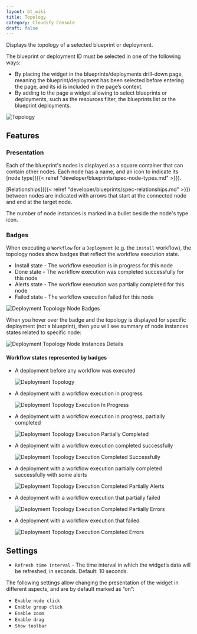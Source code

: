 ```yaml
---
layout: bt_wiki
title: Topology
category: Cloudify Console
draft: false
---
```


Displays the topology of a selected blueprint or deployment.

The blueprint or deployment ID must be selected in one of the following ways: 

* By placing the widget in the blueprints/deployments drill-down page, meaning the blueprint/deployment has been selected before entering the page, and its id is included in the page’s context. 
* By adding to the page a widget allowing to select blueprints or deployments, such as the resources filter, the blueprints list or the blueprint deployments.  

![Topology]( /images/ui/widgets/topology.png )

## Features

### Presentation

Each of the blueprint's nodes is displayed as a square container that can contain other nodes. 
Each node has a name, and an icon to indicate its [node type]({{< relref "developer/blueprints/spec-node-types.md" >}}).

[Relationships]({{< relref "developer/blueprints/spec-relationships.md" >}}) between nodes are indicated with arrows that start at the connected node and end at the target node.

The number of node instances is marked in a bullet beside the node's type icon.
   

### Badges

When executing a `Workflow` for a `Deployment` (e.g. the `install` workflow), the topology nodes show badges that reflect the workflow execution state.<br/>

* Install state - The workflow execution is in progress for this node
* Done state - The workflow execution was completed successfully for this node
* Alerts state - The workflow execution was partially completed for this node
* Failed state - The workflow execution failed for this node

![Deployment Topology Node Badges]( /images/ui/widgets/topology-widget-badges.png )

When you hover over the badge and the topology is displayed for specific deployment (not a blueprint), then you will see summary of node instances states related to specific node:

![Deployment Topology Node Instances Details]( /images/ui/widgets/topology-widget-node-instances-details.png )
 

#### Workflow states represented by badges

* A deployment before any workflow was executed

    ![Deployment Topology]( /images/ui/widgets/topology-widget-1.png )

* A deployment with a workflow execution in progress

    ![Deployment Topology Execution In Progress]( /images/ui/widgets/topology-widget-2.png )

* A deployment with a workflow execution in progress, partially completed

    ![Deployment Topology Execution Partially Completed]( /images/ui/widgets/topology-widget-3.png )

* A deployment with a workflow execution completed successfully

    ![Deployment Topology Execution Completed Successfully]( /images/ui/widgets/topology-widget-4.png )

* A deployment with a workflow execution partially completed successfully with some alerts

    ![Deployment Topology Execution Completed Partially Alerts]( /images/ui/widgets/topology-widget-5.png )

* A deployment with a workflow execution that partially failed

    ![Deployment Topology Execution Completed Partially Errors]( /images/ui/widgets/topology-widget-6.png )

* A deployment with a workflow execution that failed

    ![Deployment Topology Execution Completed Errors]( /images/ui/widgets/topology-widget-7.png )


## Settings 

* `Refresh time interval` - The time interval in which the widget’s data will be refreshed, in seconds. Default: 10 seconds.

The following settings allow changing the presentation of the widget in different aspects, and are by default marked as “on”: 

* `Enable node click` 
* `Enable group click` 
* `Enable zoom` 
* `Enable drag` 
* `Show toolbar` 
